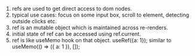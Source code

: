 1. refs are used to get direct access to dom nodes.
2. typical use cases: focus on some input box, scroll to element, detecting outside clicks etc.
3. ref is an mutable object which is maintained across re-renders.
4. initial state of ref can be accessed using ref.current.
5. ref is like useMemo hook on that object. useRef({a: 1}); similar to useMemo(() => ({ a: 1 }), []);